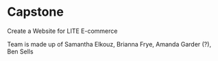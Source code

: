 # Capstone
Create a Website for LITE E-commerce


Team is made up of Samantha Elkouz, Brianna Frye, Amanda Garder (?), Ben Sells
